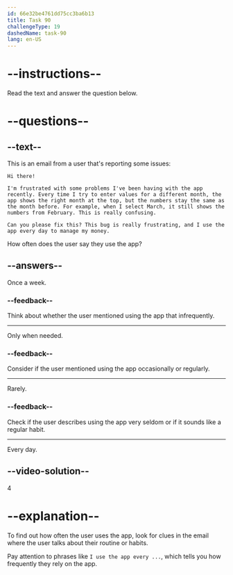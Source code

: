 ```yaml
---
id: 66e32be4761dd75cc3ba6b13
title: Task 90
challengeType: 19
dashedName: task-90
lang: en-US
---
```


<!--READING-->

# --instructions--

Read the text and answer the question below.

# --questions--

## --text--

This is an email from a user that's reporting some issues:

`Hi there!`

`I'm frustrated with some problems I've been having with the app recently. Every time I try to enter values for a different month, the app shows the right month at the top, but the numbers stay the same as the month before. For example, when I select March, it still shows the numbers from February. This is really confusing.`

`Can you please fix this? This bug is really frustrating, and I use the app every day to manage my money.`

How often does the user say they use the app?

## --answers--

Once a week.

### --feedback--

Think about whether the user mentioned using the app that infrequently.

---

Only when needed.

### --feedback--

Consider if the user mentioned using the app occasionally or regularly.

---

Rarely.

### --feedback--

Check if the user describes using the app very seldom or if it sounds like a regular habit.

---

Every day.

## --video-solution--

4

# --explanation--

To find out how often the user uses the app, look for clues in the email where the user talks about their routine or habits. 

Pay attention to phrases like `I use the app every ...`, which tells you how frequently they rely on the app.
